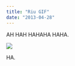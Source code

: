 ```yaml
---
title: "Riu GIF"
date: "2013-04-28"
---
```


AH HAH HAHAHA HAHA.

![](images/tumblr_inline_mlyxzgrcMH1qz4rgp.gif)

HA.
